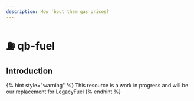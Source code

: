 ```yaml
---
description: How 'bout them gas prices?
---
```


# ⛽ qb-fuel

## Introduction

{% hint style="warning" %}
This resource is a work in progress and will be our replacement for LegacyFuel
{% endhint %}
